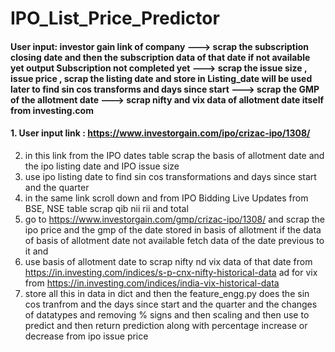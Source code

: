 # IPO_List_Price_Predictor


####  User input: investor gain link of company ---> scrap the subscription closing date and then the subscription data of that date if not available yet output Subscription not completed yet ---> scrap the issue size , issue price , scrap the listing date and store in Listing_date will be used later to find sin cos transforms and days since start ---> scrap the GMP of the  allotment date ---> scrap nifty and vix data of allotment date itself from investing.com 


#### 1. User input link : https://www.investorgain.com/ipo/crizac-ipo/1308/
2. in this link from the <ipo name> IPO dates table scrap the basis of allotment date and the ipo listing date and IPO issue size
3. use ipo listing date to find sin cos transformations and days since start and the quarter 
4. in the same link scroll down and from IPO Bidding Live Updates from BSE, NSE table scrap qib nii rii and total 
5. go to https://www.investorgain.com/gmp/crizac-ipo/1308/ and scrap the ipo price and the gmp of the date stored in basis of allotment if the data of basis of allotment date not available fetch data of the date previous to it and 
6. use basis of allotment date to scrap nifty nd vix data of that date from https://in.investing.com/indices/s-p-cnx-nifty-historical-data ad for vix from https://in.investing.com/indices/india-vix-historical-data
7. store all this in data in dict and then the feature_engg.py does the sin cos tranfrom and the days since start and the quarter and the changes of datatypes and removing % signs and then scaling and then use to predict and then return prediction along with percentage increase or decrease from ipo issue price 